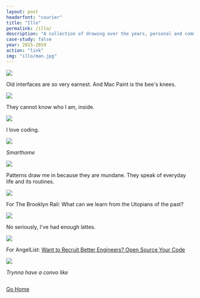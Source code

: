 ```yaml
---
layout: post
headerfont: "courier"
title: "Illo"
permalink: /illo/
description: "A collection of drawing over the years, personal and commercial."
case-study: false
year: 2015-2019
action: "link"
img: "illo/man.jpg"
---
```


![](/assets/img/illo/paint2.png)

Old interfaces are so very earnest. And Mac Paint is the bee's knees.

![](/assets/img/illo/cat2.png)

They cannot know who I am, inside.

![](/assets/img/illo/drowning.jpg)

I love coding.

![](/assets/img/illo/smarthome.jpg)

<i>Smarthome</i>

![](/assets/img/illo/apartments.jpg)

Patterns draw me in because they are mundane. They speak of everyday life and its routines.

![](/assets/img/illo/eden.jpg)

For The Brooklyn Rail: What can we learn from the Utopians of the past?

![](/assets/img/illo/latte.jpg)

No seriously, I've had enough lattes.

![](/assets/img/illo/angel.png)

For AngelList: [Want to Recruit Better Engineers? Open Source Your Code](https://angel.co/blog/want-to-recruit-better-engineers-open-source-your-code)

![](/assets/img/illo/whale.jpg)

<i>Trynna have a convo like</i>


<img class="db ph6 center" src="{{site.baseurl}}/assets/img/illo/cat.jpg" alt="">

<p class="f4 mb4 tc center measure lh-copy font-body">

<a href="{{site.baseurl}}/">Go Home</a>
</p>
